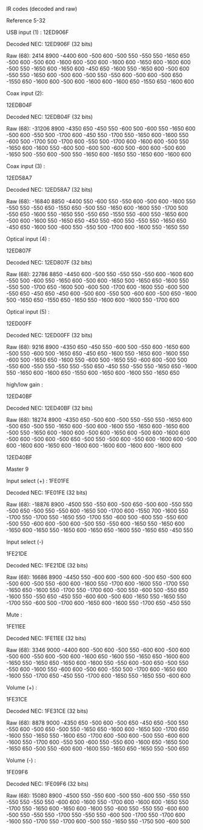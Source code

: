 IR codes (decoded and raw)

Reference 5-32

USB input (1)  :
12ED906F

Decoded NEC: 12ED906F (32 bits)

Raw (68): 2414 8900 -4400 600 -500 600 -500 550 -550 550 -1650 650 -500 600 -500 600 -1600 600 -500 600 -1600 600 -1650 600 -1600 600 -500 550 -1650 600 -1650 600 -450 650 -1600 550 -1650 600 -500 600 -550 550 -1650 600 -500 600 -500 550 -550 600 -500 600 -500 650 -1550 650 -1600 600 -500 600 -1600 600 -1600 650 -1550 650 -1600 600 

Coax input (2):

12EDB04F

Decoded NEC: 12EDB04F (32 bits)

Raw (68): -31206 8900 -4350 650 -450 550 -600 500 -600 550 -1650 600 -500 600 -550 500 -1700 600 -450 550 -1700 550 -1650 600 -1600 550 -600 500 -1700 500 -1700 600 -550 500 -1700 600 -1600 600 -500 550 -1650 600 -1600 550 -600 500 -600 500 -600 500 -600 600 -500 600 -1650 500 -550 600 -500 550 -1650 600 -1650 550 -1650 600 -1600 600 

Coax input (3) :

12ED58A7

Decoded NEC: 12ED58A7 (32 bits)

Raw (68): -16840 8850 -4400 550 -600 550 -550 600 -500 600 -1600 550 -550 550 -550 650 -1550 650 -500 550 -1650 600 -1600 550 -1700 500 -550 650 -1600 550 -1650 550 -550 650 -1550 550 -600 550 -1650 600 -500 600 -1600 550 -1650 650 -450 550 -600 550 -550 550 -1650 650 -450 650 -1600 500 -600 550 -550 500 -1700 600 -1600 550 -1650 550 

Optical input (4) :

12ED807F

Decoded NEC: 12ED807F (32 bits)

Raw (68): 22786 8850 -4450 600 -500 550 -550 550 -550 600 -1600 600 -550 500 -600 550 -1650 600 -500 600 -1650 500 -1650 650 -1600 550 -550 500 -1700 650 -1600 500 -600 500 -1700 600 -1600 550 -600 500 -550 650 -450 650 -450 600 -500 600 -550 500 -600 600 -500 650 -1600 500 -1650 650 -1550 650 -1650 550 -1600 600 -1600 550 -1700 600 

Optical input (5) :

12ED00FF

Decoded NEC: 12ED00FF (32 bits)

Raw (68): 9216 8900 -4350 650 -450 550 -600 500 -550 600 -1650 600 -500 550 -600 500 -1650 650 -450 650 -1600 550 -1650 600 -1600 550 -600 500 -1650 650 -1600 550 -600 500 -1650 550 -600 600 -500 500 -550 600 -550 550 -550 550 -550 650 -450 550 -550 550 -1650 650 -1600 550 -1650 600 -1600 650 -1550 600 -1650 600 -1600 550 -1650 650 

high/low gain :

12ED40BF

Decoded NEC: 12ED40BF (32 bits)

Raw (68): 18274 8900 -4350 650 -500 600 -500 550 -550 550 -1650 600 -500 650 -500 550 -1650 600 -500 600 -1600 550 -1650 600 -1650 600 -500 550 -1650 600 -1600 600 -500 600 -1650 600 -500 600 -1600 600 -500 600 -500 600 -500 650 -500 550 -500 600 -550 600 -1600 600 -500 600 -1600 600 -1650 600 -1600 600 -1600 600 -1600 600 -1600 600 

12ED40BF




Master 9

Input select (+) :
1FE01FE

Decoded NEC: 1FE01FE (32 bits)

Raw (68): -18876 8900 -4500 550 -550 600 -500 650 -500 600 -550 550 -500 650 -500 550 -550 600 -1650 500 -1700 600 -1550 700 -1600 550 -1700 550 -1700 550 -1650 550 -1700 550 -600 500 -600 550 -550 600 -500 550 -600 600 -500 600 -500 550 -550 600 -1650 550 -1650 600 -1650 600 -1650 550 -1650 600 -1650 650 -1600 550 -1650 650 -450 550 

Input select (-)

1FE21DE

Decoded NEC: 1FE21DE (32 bits)

Raw (68): 16686 8900 -4450 550 -600 600 -500 600 -500 650 -500 600 -500 600 -500 550 -600 600 -1600 550 -1700 600 -1600 550 -1700 550 -1650 650 -1600 550 -1700 550 -1700 600 -500 550 -600 500 -550 650 -1600 550 -550 650 -450 550 -600 600 -500 600 -1650 550 -1650 550 -1700 550 -600 500 -1700 600 -1650 600 -1600 550 -1700 650 -450 550 

Mute :

1FE11EE

Decoded NEC: 1FE11EE (32 bits)

Raw (68): 3346 9000 -4400 600 -500 600 -500 550 -600 600 -500 600 -500 600 -550 600 -500 600 -1600 650 -1600 550 -1650 650 -1600 600 -1650 550 -1650 650 -1650 600 -1600 550 -550 600 -500 650 -500 550 -550 600 -1600 550 -600 600 -500 600 -550 500 -1700 600 -1650 600 -1600 550 -1700 650 -450 550 -1700 600 -1650 550 -1650 550 -600 600 

Volume (+) :

1FE31CE

Decoded NEC: 1FE31CE (32 bits)

Raw (68): 8878 9000 -4350 650 -500 600 -500 650 -450 650 -500 550 -550 600 -500 650 -500 550 -1650 650 -1600 600 -1650 500 -1700 650 -1600 550 -1650 550 -1600 650 -1700 600 -500 600 -500 550 -600 600 -1600 550 -1700 600 -550 500 -600 550 -550 600 -1600 650 -1650 500 -1650 650 -500 550 -600 600 -1600 550 -1650 650 -1650 550 -500 650 

Volume (-) :

1FE09F6

Decoded NEC: 1FE09F6 (32 bits)

Raw (68): 15080 8900 -4500 550 -550 600 -500 550 -600 550 -550 550 -550 550 -550 550 -600 600 -1600 550 -1700 600 -1600 600 -1650 550 -1700 550 -1650 600 -1650 600 -1600 550 -600 550 -550 550 -600 600 -500 550 -550 550 -1700 550 -550 550 -600 500 -1700 550 -1700 600 -1600 550 -1700 550 -1700 600 -500 550 -1650 550 -1750 500 -600 500 
